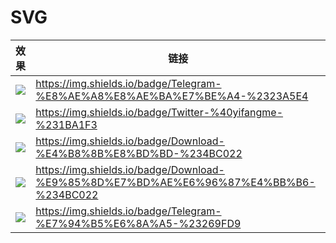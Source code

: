 # SVG 

| 效果                                                         | 链接                                                         |
| :----------------------------------------------------------- | ------------------------------------------------------------ |
| ![](https://img.shields.io/badge/Telegram-%E8%AE%A8%E8%AE%BA%E7%BE%A4-%2323A5E4) | https://img.shields.io/badge/Telegram-%E8%AE%A8%E8%AE%BA%E7%BE%A4-%2323A5E4 |
| ![](https://img.shields.io/badge/Twitter-%40yifangme-%231BA1F3) | https://img.shields.io/badge/Twitter-%40yifangme-%231BA1F3   |
| ![](https://img.shields.io/badge/Download-%E4%B8%8B%E8%BD%BD-%234BC022) | https://img.shields.io/badge/Download-%E4%B8%8B%E8%BD%BD-%234BC022 |
| ![](https://img.shields.io/badge/Download-%E9%85%8D%E7%BD%AE%E6%96%87%E4%BB%B6-%234BC022) | https://img.shields.io/badge/Download-%E9%85%8D%E7%BD%AE%E6%96%87%E4%BB%B6-%234BC022 |
| ![](https://img.shields.io/badge/Telegram-%E7%94%B5%E6%8A%A5-%23269FD9) | https://img.shields.io/badge/Telegram-%E7%94%B5%E6%8A%A5-%23269FD9 | 